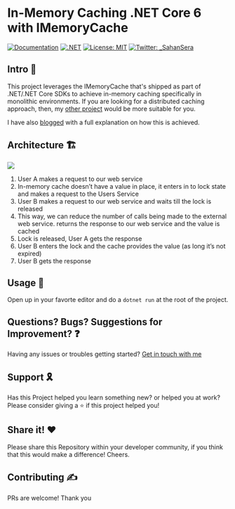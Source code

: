 # In-Memory Caching .NET Core 6 with IMemoryCache
[![Documentation](https://img.shields.io/badge/documentation-yes-brightgreen.svg)](sahansera.dev)
[![.NET](https://github.com/sahansera/InMemoryCacheNetCore/actions/workflows/dotnet.yml/badge.svg?branch=master)](https://github.com/sahansera/InMemoryCacheNetCore/actions/workflows/dotnet.yml)
[![License: MIT](https://img.shields.io/badge/License-MIT-yellow.svg)](#)
[![Twitter: _SahanSera](https://img.shields.io/twitter/follow/_SahanSera.svg?style=social)](https://twitter.com/_SahanSera)

## Intro 👋

This project leverages the IMemoryCache that's shipped as part of .NET/.NET Core SDKs to achieve in-memory caching specifically in monolithic environments. If you are looking for a distributed caching approach, then, my [other project](https://github.com/sahansera/DistributedCacheAspNetCoreRedis) would be more suitable for you.

I have also [blogged](https://sahansera.dev/in-memory-caching-aspcore-dotnet/) with a full explanation on how this is achieved.

## Architecture 🏗
![](./Content/caching-2.jpg)

1. User A makes a request to our web service
2. In-memory cache doesn’t have a value in place, it enters in to lock state and makes a request to the Users Service
3. User B makes a request to our web service and waits till the lock is released
4. This way, we can reduce the number of calls being made to the external web service. returns the response to our web service and the value is cached
5. Lock is released, User A gets the response
6. User B enters the lock and the cache provides the value (as long it’s not expired)
7. User B gets the response

## Usage 🚀

Open up in your favorte editor and do a `dotnet run` at the root of the project.

## Questions? Bugs? Suggestions for Improvement? ❓

Having any issues or troubles getting started? [Get in touch with me](https://sahansera.dev/contact/) 

## Support 🎗

Has this Project helped you learn something new? or helped you at work? Please consider giving a ⭐️ if this project helped you!

## Share it! ❤️

Please share this Repository within your developer community, if you think that this would make a difference! Cheers.

## Contributing ✍️

PRs are welcome! Thank you
